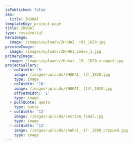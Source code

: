 ```yaml
---
isPublished: false
seo:
  title: ZHUHAI
templateKey: project-page
title: ZHUHAI
type: residential
heroImage:
  image: /images/uploads/ZHUHAI_ (6)_1820.jpg
previewImage:
  image: /images/uploads/ZHUHAI_index_3.jpg
primaryImage:
  image: /images/uploads/zhuhai_-15-_1820_cropped.jpg
projectGallery:
  - colWidth: '6'
    image: /images/uploads/ZHUHAI_ (3)_1820.jpg
    type: image
  - colWidth: '10'
    image: /images/uploads/ZHUHAI_ (14)_1820.jpg
    offsetWidth: '2'
    type: image
  - pullQuote: quote
    type: quote
  - colWidth: '12'
    image: /images/uploads/section_final.jpg
    type: image
  - colWidth: '12'
    image: /images/uploads/zhuhai_-17-_3800_cropped.jpg
    type: image
---
```


